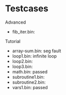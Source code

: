 # Testcases

Advanced
- fib_iter.bin:

Tutorial 
- array-sum.bin: seg fault
- loop1.bin: infinite loop
- loop2.bin: 
- loop3.bin: 
- math.bin: passed
- subroutine1.bin: 
- subroutine2.bin:
- vars1.bin: passed